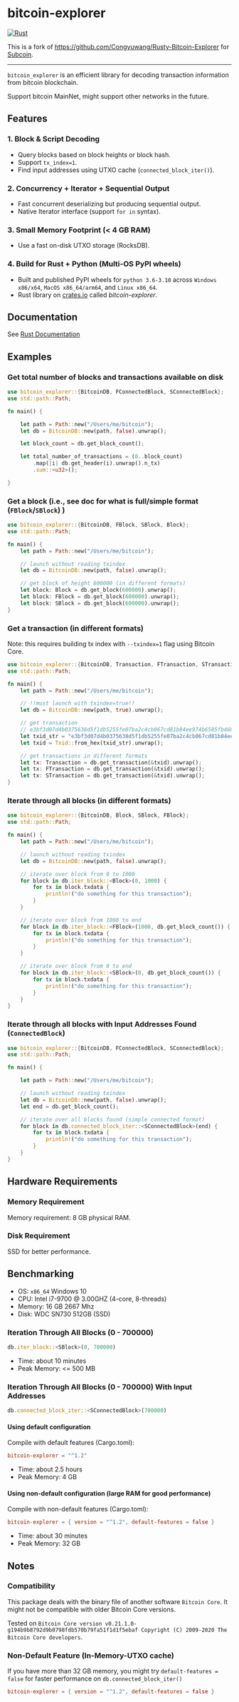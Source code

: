 # bitcoin-explorer

[![Rust](https://github.com/liuchengxu/Rusty-Bitcoin-Explorer/actions/workflows/rust.yml/badge.svg)](https://github.com/liuchengxu/Rusty-Bitcoin-Explorer/actions/workflows/rust.yml)

This is a fork of https://github.com/Congyuwang/Rusty-Bitcoin-Explorer for [Subcoin](https://github.com/subcoin-project/subcoin).

--------------

`bitcoin_explorer` is an efficient library for decoding transaction information from
bitcoin blockchain.

Support bitcoin MainNet, might support other networks in the future.

## Features

### **1. Block & Script Decoding**

- Query blocks based on block heights or block hash.
- Support `tx_index=1`.
- Find input addresses using UTXO cache (`connected_block_iter()`).

### **2. Concurrency + Iterator + Sequential Output**

- Fast concurrent deserializing but producing sequential output.
- Native Iterator interface (support `for in` syntax).

### **3. Small Memory Footprint (< 4 GB RAM)**

- Use a fast on-disk UTXO storage (RocksDB).

### **4. Build for Rust + Python (Multi-OS PyPI wheels)**

- Built and published PyPI wheels for `python 3.6-3.10` across `Windows x86/x64`, `MacOS x86_64/arm64`, and `Linux x86_64`.
- Rust library on [crates.io](https://crates.io) called *bitcoin-explorer*.

## Documentation

See [Rust Documentation](https://docs.rs/bitcoin-explorer/)

## Examples

### Get total number of blocks and transactions available on disk
```rust
use bitcoin_explorer::{BitcoinDB, FConnectedBlock, SConnectedBlock};
use std::path::Path;

fn main() {

    let path = Path::new("/Users/me/bitcoin");
    let db = BitcoinDB::new(path, false).unwrap();

    let block_count = db.get_block_count();

    let total_number_of_transactions = (0..block_count)
        .map(|i| db.get_header(i).unwrap().n_tx)
        .sum::<u32>();

}

```

### Get a block (i.e., see doc for what is full/simple format (`FBlock`/`SBlock`) )

```rust
use bitcoin_explorer::{BitcoinDB, FBlock, SBlock, Block};
use std::path::Path;

fn main() {
    let path = Path::new("/Users/me/bitcoin");

    // launch without reading txindex
    let db = BitcoinDB::new(path, false).unwrap();

    // get block of height 600000 (in different formats)
    let block: Block = db.get_block(600000).unwrap();
    let block: FBlock = db.get_block(600000).unwrap();
    let block: SBlock = db.get_block(600000).unwrap();
}
```

### Get a transaction (in different formats)

Note: this requires building tx index with `--txindex=1` flag using Bitcoin Core.

```rust
use bitcoin_explorer::{BitcoinDB, Transaction, FTransaction, STransaction, Txid, FromHex};
use std::path::Path;

fn main() {
    let path = Path::new("/Users/me/bitcoin");

    // !!must launch with txindex=true!!
    let db = BitcoinDB::new(path, true).unwrap();

    // get transaction
    // e3bf3d07d4b0375638d5f1db5255fe07ba2c4cb067cd81b84ee974b6585fb468
    let txid_str = "e3bf3d07d4b0375638d5f1db5255fe07ba2c4cb067cd81b84ee974b6585fb468";
    let txid = Txid::from_hex(txid_str).unwrap();

    // get transactions in different formats
    let tx: Transaction = db.get_transaction(&txid).unwrap();
    let tx: FTransaction = db.get_transaction(&txid).unwrap();
    let tx: STransaction = db.get_transaction(&txid).unwrap();
}
```

### Iterate through all blocks (in different formats)

```rust
use bitcoin_explorer::{BitcoinDB, Block, SBlock, FBlock};
use std::path::Path;

fn main() {
    let path = Path::new("/Users/me/bitcoin");

    // launch without reading txindex
    let db = BitcoinDB::new(path, false).unwrap();

    // iterate over block from 0 to 1000
    for block in db.iter_block::<Block>(0, 1000) {
        for tx in block.txdata {
            println!("do something for this transaction");
        }
    }

    // iterate over block from 1000 to end
    for block in db.iter_block::<FBlock>(1000, db.get_block_count()) {
        for tx in block.txdata {
            println!("do something for this transaction");
        }
    }

    // iterate over block from 0 to end
    for block in db.iter_block::<SBlock>(0, db.get_block_count()) {
        for tx in block.txdata {
            println!("do something for this transaction");
        }
    }
}
```

### Iterate through all blocks with Input Addresses Found (`ConnectedBlock`)

```rust
use bitcoin_explorer::{BitcoinDB, FConnectedBlock, SConnectedBlock};
use std::path::Path;

fn main() {

    let path = Path::new("/Users/me/bitcoin");

    // launch without reading txindex
    let db = BitcoinDB::new(path, false).unwrap();
    let end = db.get_block_count();

    // iterate over all blocks found (simple connected format)
    for block in db.connected_block_iter::<SConnectedBlock>(end) {
        for tx in block.txdata {
            println!("do something for this transaction");
        }
    }
}
```

## Hardware Requirements

### Memory Requirement

Memory requirement: 8 GB physical RAM.

### Disk Requirement

SSD for better performance.

## Benchmarking

- OS: `x86_64` Windows 10
- CPU: Intel i7-9700 @ 3.00GHZ (4-core, 8-threads)
- Memory: 16 GB 2667 Mhz
- Disk: WDC SN730 512GB (SSD)

### Iteration Through All Blocks (0 - 700000)

```rust
db.iter_block::<SBlock>(0, 700000)
```

- Time: about 10 minutes
- Peak Memory: <= 500 MB

### Iteration Through All Blocks (0 - 700000) With Input Addresses 

```rust
db.connected_block_iter::<SConnectedBlock>(700000)
```

#### Using default configuration

Compile with default features (Cargo.toml):

```toml
bitcoin-explorer = "^1.2"
```

- Time: about 2.5 hours
- Peak Memory: 4 GB

#### Using non-default configuration (large RAM for good performance)

Compile with non-default features (Cargo.toml):

```toml
bitcoin-explorer = { version = "^1.2", default-features = false }
```

- Time: about 30 minutes
- Peak Memory: 32 GB

## Notes

### Compatibility

This package deals with the binary file of another software `Bitcoin Core`.
It might not be compatible with older Bitcoin Core versions.

Tested on
`Bitcoin Core version v0.21.1.0-g194b9b8792d9b0798fdb570b79fa51f1d1f5ebaf
Copyright (C) 2009-2020 The Bitcoin Core developers`.

### Non-Default Feature (In-Memory-UTXO cache)

If you have more than 32 GB memory, you might try `default-features = false`
for faster performance on `db.connected_block_iter()`
```toml
bitcoin-explorer = { version = "^1.2", default-features = false }
```
